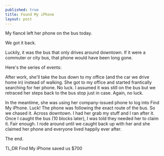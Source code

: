 ```yaml
---
published: true
title: Found My iPhone
layout: post
---
```

My fiancé left her phone on the bus today.

We got it back.

Luckily, it was the bus that only drives around downtown. If it were a commuter or city bus, that phone would have been long gone.

<!--more-->

Here's the series of events:

After work, she'll take the bus down to my office (and the car we drive home in) instead of walking. She got to my office and started frantically searching for her phone. No luck. I assumed it was still on the bus but we retraced her steps back to the bus stop just in case. Again, no luck.

In the meantime, she was using her company-issued phone to log into Find My iPhone. Luck! The phone was following the exact route of the bus. So we chased it. Across downtown. I had her grab my stuff and I ran after it. Once I caught the bus (10 blocks later), I was told they needed her to claim it. Fair enough. I rode around until we caught back up with her and she claimed her phone and everyone lived happily ever after.

The end.

TL;DR Find My iPhone saved us $700
